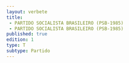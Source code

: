 ```yaml
---
layout: verbete
title:
 - PARTIDO SOCIALISTA BRASILEIRO (PSB-1985)
 - PARTIDO SOCIALISTA BRASILEIRO (PSB-1985)
published: true
edition: 1  
type: T
subtype: Partido
---
```


